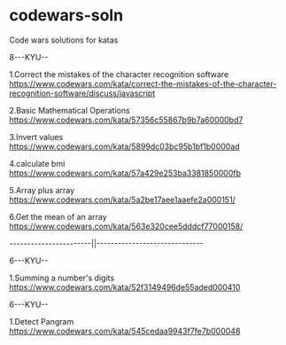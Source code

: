 # codewars-soln

Code wars solutions for katas

8---KYU--

1.Correct the mistakes of the character recognition software
https://www.codewars.com/kata/correct-the-mistakes-of-the-character-recognition-software/discuss/javascript

2.Basic Mathematical Operations
https://www.codewars.com/kata/57356c55867b9b7a60000bd7

3.Invert values
https://www.codewars.com/kata/5899dc03bc95b1bf1b0000ad

4.calculate bmi
https://www.codewars.com/kata/57a429e253ba3381850000fb

5.Array plus array
https://www.codewars.com/kata/5a2be17aee1aaefe2a000151/

6.Get the mean of an array
https://www.codewars.com/kata/563e320cee5dddcf77000158/

-----------------------||------------------------------

6---KYU--

1.Summing a number's digits
https://www.codewars.com/kata/52f3149496de55aded000410

6---KYU--

1.Detect Pangram
https://www.codewars.com/kata/545cedaa9943f7fe7b000048
